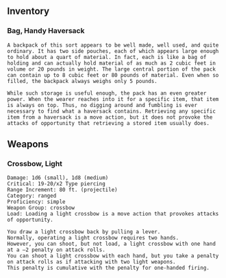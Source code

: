 ## Inventory

### **Bag, Handy Haversack**

    A backpack of this sort appears to be well made, well used, and quite ordinary. It has two side pouches, each of which appears large enough to hold about a quart of material. In fact, each is like a bag of holding and can actually hold material of as much as 2 cubic feet in volume or 20 pounds in weight. The large central portion of the pack can contain up to 8 cubic feet or 80 pounds of material. Even when so filled, the backpack always weighs only 5 pounds.

    While such storage is useful enough, the pack has an even greater power. When the wearer reaches into it for a specific item, that item is always on top. Thus, no digging around and fumbling is ever necessary to find what a haversack contains. Retrieving any specific item from a haversack is a move action, but it does not provoke the attacks of opportunity that retrieving a stored item usually does.

## **Weapons**

### **Crossbow, Light**

    Damage: 1d6 (small), 1d8 (medium) 
    Critical: 19-20/x2 Type piercing
    Range Increment: 80 ft. (projectile)
    Category: ranged 
    Proficiency: simple
    Weapon Group: crossbow
    Load: Loading a light crossbow is a move action that provokes attacks of opportunity.

    You draw a light crossbow back by pulling a lever. 
    Normally, operating a light crossbow requires two hands. 
    However, you can shoot, but not load, a light crossbow with one hand at a –2 penalty on attack rolls. 
    You can shoot a light crossbow with each hand, but you take a penalty on attack rolls as if attacking with two light weapons. 
    This penalty is cumulative with the penalty for one-handed firing.